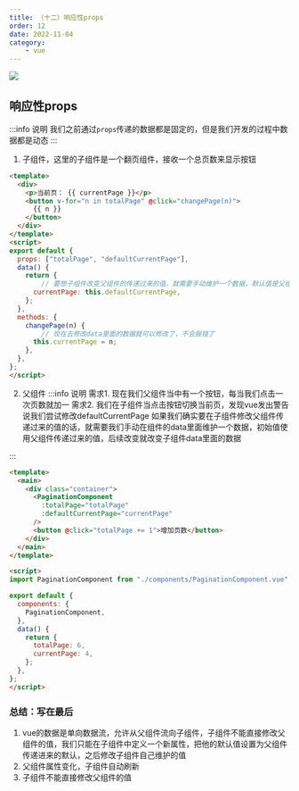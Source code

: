 ```yaml
---
title: （十二）响应性props
order: 12
date: 2022-11-04
category:
    - vue
---
```


![](https://image.zswei.xyz/img/202211121813358.webp)

## 响应性props
:::info 说明
我们之前通过`props`传递的数据都是固定的，但是我们开发的过程中数据都是动态
:::

1. 子组件，这里的子组件是一个翻页组件，接收一个总页数来显示按钮
```html
<template>
  <div>
    <p>当前页： {{ currentPage }}</p>
    <button v-for="n in totalPage" @click="changePage(n)">
      {{ n }}
    </button>
  </div>
</template>
<script>
export default {
  props: ["totalPage", "defaultCurrentPage"],
  data() {
    return {
        // 要想子组件改变父组件的传递过来的值，就需要手动维护一个数据，默认值是父组件传递过来的值
      currentPage: this.defaultCurrentPage,
    };
  },
  methods: {
    changePage(n) {
        // 现在去修改data里面的数据就可以修改了，不会报错了
      this.currentPage = n;
    },
  },
};
</script>
```
2. 父组件
:::info 说明
需求1. 现在我们父组件当中有一个按钮，每当我们点击一次页数就加一
需求2. 我们在子组件当点击按钮切换当前页，发现vue发出警告说我们尝试修改defaultCurrentPage
如果我们确实要在子组件修改父组件传递过来的值的话，就需要我们手动在组件的data里面维护一个数据，初始值使用父组件传递过来的值，后续改变就改变子组件data里面的数据

:::
```html
<template>
  <main>
    <div class="container">
      <PaginationComponent
        :totalPage="totalPage"
        :defaultCurrentPage="currentPage"
      />
      <button @click="totalPage += 1">增加页数</button>
    </div>
  </main>
</template>

<script>
import PaginationComponent from "./components/PaginationComponent.vue";

export default {
  components: {
    PaginationComponent,
  },
  data() {
    return {
      totalPage: 6,
      currentPage: 4,
    };
  },
};
</script>
```

### 总结：写在最后
1. vue的数据是单向数据流，允许从父组件流向子组件，子组件不能直接修改父组件的值，我们只能在子组件中定义一个新属性，把他的默认值设置为父组件传递进来的默认，之后修改子组件自己维护的值
 2. 父组件属性变化，子组件自动刷新
 3. 子组件不能直接修改父组件的值